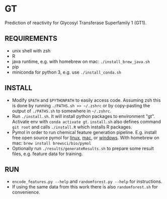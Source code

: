 # GT
Prediction of reactivity for Glycosyl Transferase Superfamily 1 (GT1).

## REQUIREMENTS
- unix shell with zsh
- R
- java runtime, e.g. with homebrew on mac: `./install_brew_java.sh`
- pip
- miniconda for python 3, e.g. use `./install_conda.sh`

## INSTALL
- Modify `$PATH` and `$PYTHONPATH` to easily access code. Assuming zsh this is done by running `./PATHS.sh >> ~/.zshrc` or by copy-pasting the output of `./PATHS.sh` to somewhere in `~/.zshrc`.
- Run `./install.sh`. It will install python packages to environment "gt". Activate env with `conda activate gt`. `install.sh` also defines command `git root` and calls `./install.R` which installs R packages.
- Pymol in order to run chemical feature generation pipeline. E.g. install free open source pymol for [linux](https://pymolwiki.org/index.php/Linux_Install), [mac](https://pymolwiki.org/index.php/MAC_Install), or [windows](https://pymolwiki.org/index.php/Windows_Install). With homebrew on mac: `brew install brewsci/bio/pymol`
- Optionally run `./results/generateResults.sh` to prepare some result files, e.g. feature data for training.

## RUN
- `encode_features.py --help` and `randomforest.py --help` for instructions.
- If using the same data from this work there is also `randomforest.sh` for convenience.

